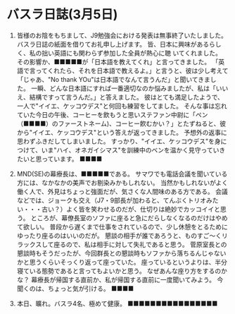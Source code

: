 # バスラ日誌(3月5日)

1. 皆様のお陰をもちまして、J9勉強会における発表は無事終了いたしました。
   バスラ日誌の紙面を借りてお礼申し上げます。
   皆、日本に興味があるらしく、私の拙い英語にも関わらず参加した全員が熱心に聴
いてくれました。
    その影響か、■■■■■が「日本語を教えてくれ」と言ってきました。
    「英語で言ってくれたら、それを日本語で教えるよ。」と言うと、彼は少し考えて「じゃあ、"No thank YOu"は日本語でなんて言うんだ」と聞いてきました。
    一瞬、どんな日本語にすれば一番適切なのか悩みましたが、私は「いいえ、結構ですって言うんだ。」と答えました。
    彼はとても満足したようで、一人で"イイエ、ケッコウデス"と何回も練習をしてました。
    そんな事は忘れていた今日の午後、コーヒーを飲もうと思いステファン中尉に「ペン（■■■■）のファーストネーム)、コーヒー飮むかい？」とたずねると、彼から"イイエ、ケッコウデス"という答えが返ってきました。
    予想外の返事に思わずふきだしてしまいました。
    すっかり、"イイエ、ケッコウデス"を身につけて、いま"ハイ、オネガイシマス"を訓練中のベンを温かく見守っていきたいと思っています。
   ■■■■

2. MND(SE)の幕療長は、■■■■■である。
   サマワでも電話会議を聞いている方には、なかなかの美声でお剔染みかもしれない。
   当然かもしれないがよく働く人で、外見はちょっと強面だが、気さくな人間味のある方である。
   会議などでは、ジョークも交え（J7・9部長が加わると、てんぶくトリオみたい・・・古い？）よく皆を笑わせるのだが、仕切りは絶妙でカッコイイと思う。
   ところが、幕僚長室のソファに座ると急にだらしなくなるのだけはやめて欲しい。
   普段から遅くまで仕事をされているので、少し休憩をとるためにゆったり座るのはいいのだが。
   懇談の相手が誰であろうと、ものすご〜くリラックスして座るので、私は相手に対して失礼であると思う。
   菅原室長との懇談時もそうだったが、今回群長との懇談時もソファから落ちるんじゃないかと思うくらいそっくり返って座っていた。
   座っているというよりは、半分寝ている態勢であると言ってもよいかと思う。
   なぜあんな座り方をするのかな？
   幕療長が帰国する直前か、私が帰国する直前に一度聞いてみよう。
   今聞くのは、ちょっと気が引ける。
   ■■■■

3. 本日、曠れ。バスラ4名、極めて健康。
   ■■■■■■■■■■■■■■■■
